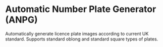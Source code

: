 # Automatic Number Plate Generator (ANPG)
Automatically generate licence plate images according to current UK standard.
Supports standard oblong and standard square types of plates.
